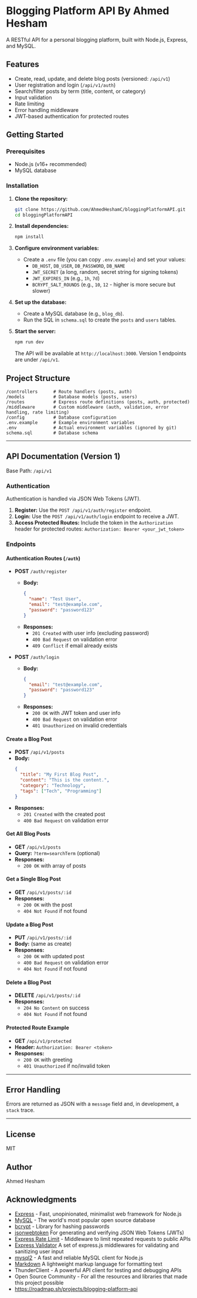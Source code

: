 # Blogging Platform API By Ahmed Hesham

A RESTful API for a personal blogging platform, built with Node.js, Express, and MySQL.

## Features

- Create, read, update, and delete blog posts (versioned: `/api/v1`)
- User registration and login (`/api/v1/auth`)
- Search/filter posts by term (title, content, or category)
- Input validation
- Rate limiting
- Error handling middleware
- JWT-based authentication for protected routes

## Getting Started

### Prerequisites

- Node.js (v16+ recommended)
- MySQL database

### Installation

1. **Clone the repository:**
   ```bash
   git clone https://github.com/AhmedHeshamC/bloggingPlatformAPI.git
   cd bloggingPlatformAPI
   ```

2. **Install dependencies:**
   ```bash
   npm install
   ```

3. **Configure environment variables:**
   - Create a `.env` file (you can copy `.env.example`) and set your values:
     - `DB_HOST`, `DB_USER`, `DB_PASSWORD`, `DB_NAME`
     - `JWT_SECRET` (a long, random, secret string for signing tokens)
     - `JWT_EXPIRES_IN` (e.g., `1h`, `7d`)
     - `BCRYPT_SALT_ROUNDS` (e.g., `10`, `12` - higher is more secure but slower)

4. **Set up the database:**
   - Create a MySQL database (e.g., `blog_db`).
   - Run the SQL in `schema.sql` to create the `posts` and `users` tables.

5. **Start the server:**
   ```bash
   npm run dev
   ```
   The API will be available at `http://localhost:3000`. Version 1 endpoints are under `/api/v1`.

## Project Structure

```
/controllers      # Route handlers (posts, auth)
/models           # Database models (posts, users)
/routes           # Express route definitions (posts, auth, protected)
/middleware       # Custom middleware (auth, validation, error handling, rate limiting)
/config           # Database configuration
.env.example      # Example environment variables
.env              # Actual environment variables (ignored by git)
schema.sql        # Database schema
```

---

## API Documentation (Version 1)

Base Path: `/api/v1`

### Authentication

Authentication is handled via JSON Web Tokens (JWT).

1.  **Register:** Use the `POST /api/v1/auth/register` endpoint.
2.  **Login:** Use the `POST /api/v1/auth/login` endpoint to receive a JWT.
3.  **Access Protected Routes:** Include the token in the `Authorization` header for protected routes:
    `Authorization: Bearer <your_jwt_token>`

### Endpoints

#### Authentication Routes (`/auth`)

-   **POST** `/auth/register`
    -   **Body:**
        ```json
        {
          "name": "Test User",
          "email": "test@example.com",
          "password": "password123"
        }
        ```
    -   **Responses:**
        -   `201 Created` with user info (excluding password)
        -   `400 Bad Request` on validation error
        -   `409 Conflict` if email already exists

-   **POST** `/auth/login`
    -   **Body:**
        ```json
        {
          "email": "test@example.com",
          "password": "password123"
        }
        ```
    -   **Responses:**
        -   `200 OK` with JWT token and user info
        -   `400 Bad Request` on validation error
        -   `401 Unauthorized` on invalid credentials

#### Create a Blog Post

- **POST** `/api/v1/posts`
- **Body:**
  ```json
  {
    "title": "My First Blog Post",
    "content": "This is the content.",
    "category": "Technology",
    "tags": ["Tech", "Programming"]
  }
  ```
- **Responses:**
  - `201 Created` with the created post
  - `400 Bad Request` on validation error

#### Get All Blog Posts

- **GET** `/api/v1/posts`
- **Query:** `?term=searchTerm` (optional)
- **Responses:**
  - `200 OK` with array of posts

#### Get a Single Blog Post

- **GET** `/api/v1/posts/:id`
- **Responses:**
  - `200 OK` with the post
  - `404 Not Found` if not found

#### Update a Blog Post

- **PUT** `/api/v1/posts/:id`
- **Body:** (same as create)
- **Responses:**
  - `200 OK` with updated post
  - `400 Bad Request` on validation error
  - `404 Not Found` if not found

#### Delete a Blog Post

- **DELETE** `/api/v1/posts/:id`
- **Responses:**
  - `204 No Content` on success
  - `404 Not Found` if not found

#### Protected Route Example

- **GET** `/api/v1/protected`
- **Header:** `Authorization: Bearer <token>`
- **Responses:**
  - `200 OK` with greeting
  - `401 Unauthorized` if no/invalid token

---

## Error Handling

Errors are returned as JSON with a `message` field and, in development, a `stack` trace.

---

## License

MIT

## Author
Ahmed Hesham    

## Acknowledgments
- [Express](https://expressjs.com/) - Fast, unopinionated, minimalist web framework for Node.js
- [MySQL](https://www.mysql.com/) - The world's most popular open source database  
- [bcrypt](https://github.com/kelektiv/node.bcrypt.js) - Library for hashing passwords
- [jsonwebtoken](https://github.com/auth0/node-jsonwebtoken) For generating and verifying JSON Web Tokens (JWTs)
- [Express Rate Limit](https://github.com/nfriedly/express-rate-limit) - Middleware to limit repeated requests to public APIs
- [Express Validator](https://express-validator.github.io/) A set of express.js middlewares for validating and sanitizing user input
- [mysql2](https://github.com/sidorares/node-mysql2) - A fast and reliable MySQL client for Node.js
- [Markdown](https://daringfireball.net/projects/markdown/) A lightweight markup language for formatting text
- ThunderClient - A powerful API client for testing and debugging APIs
- Open Source Community - For all the resources and libraries that made this project possible
- https://roadmap.sh/projects/blogging-platform-api
